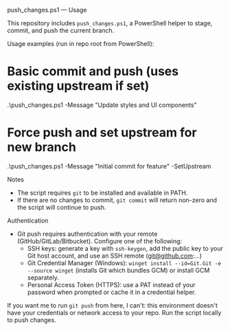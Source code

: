 push_changes.ps1 — Usage

This repository includes `push_changes.ps1`, a PowerShell helper to stage, commit, and push the current branch.

Usage examples (run in repo root from PowerShell):

# Basic commit and push (uses existing upstream if set)
.\push_changes.ps1 -Message "Update styles and UI components"

# Force push and set upstream for new branch
.\push_changes.ps1 -Message "Initial commit for feature" -SetUpstream

Notes
- The script requires `git` to be installed and available in PATH.
- If there are no changes to commit, `git commit` will return non-zero and the script will continue to push.

Authentication
- Git push requires authentication with your remote (GitHub/GitLab/Bitbucket). Configure one of the following:
  - SSH keys: generate a key with `ssh-keygen`, add the public key to your Git host account, and use an SSH remote (git@github.com:...)
  - Git Credential Manager (Windows): `winget install --id=Git.Git -e --source winget` (installs Git which bundles GCM) or install GCM separately.
  - Personal Access Token (HTTPS): use a PAT instead of your password when prompted or cache it in a credential helper.

If you want me to run `git push` from here, I can't: this environment doesn't have your credentials or network access to your repo. Run the script locally to push changes.
